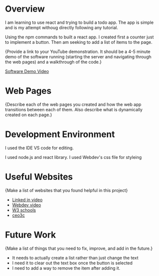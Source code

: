 # Overview
I am learning to use react and trying to build a todo app. The app is simple and is my attempt withoug directly following any tutorial.


Using the npm commands to built a react app. I created first a counter just to implement a button. Then am seeking to add a list of items to the page. 



{Provide a link to your YouTube demonstration.  It should be a 4-5 minute demo of the software running (starting the server and navigating through the web pages) and a walkthrough of the code.}

[Software Demo Video](http://youtube.link.goes.here)

# Web Pages

{Describe each of the web pages you created and how the web app transitions between each of them.  Also describe what is dynamically created on each page.}

# Development Environment

I used the IDE VS code for editing.


I used node.js and react library. 
I used Webdev's css file for styleing


# Useful Websites

{Make a list of websites that you found helpful in this project}
* [Linked in video](https://www.linkedin.com/learning/react-js-essential-training-14836121/creating-controlled-form-elements?autoplay=true&u=2153100)
* [Webdev video](https://www.youtube.com/watch?v=Rh3tobg7hEo)
* [W3 schools](https://www.w3schools.com/tags/ev_onsubmit.asp)
* [ceo3c](https://www.ceos3c.com/javascript/store-user-input-in-a-variable-with-javascript/)

# Future Work

{Make a list of things that you need to fix, improve, and add in the future.}
* It needs to actually create a list rather than just change the text
* I need it to clear out the text box once the button is selected
* I need to add a way to remove the item after adding it. 
